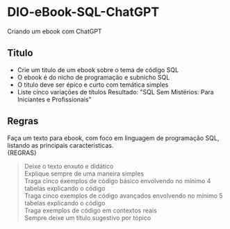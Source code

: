 # DIO-eBook-SQL-ChatGPT
Criando um ebook com ChatGPT

## Titulo
- Crie um titulo de um ebook sobre o tema de código SQL
- O ebook é do nicho de programação e subnicho SQL
- O titulo deve ser épico e curto com temática simples
- Liste cinco variações de títulos
Resultado: "SQL Sem Mistérios: Para Iniciantes e Profissionais"

## Regras
Faça um texto para ebook, com foco em linguagem de programação SQL, listando as principais caracteristicas.<br />
{REGRAS}
> Deixe o texto enxuto e didático<br />
> Explique sempre de uma maneira simples<br />
> Traga cinco exemplos de código básico envolvendo no mínimo 4 tabelas explicando o código<br />
> Traga cinco exemplos de código avançados envolvendo no mínimo 5 tabelas explicando o código<br />
> Traga exemplos de código em contextos reais<br />
> Sempre deixe um título sugestivo por tópico<br />
